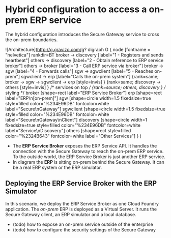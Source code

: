 # Hybrid configuration to access a on-prem ERP service

The hybrid configuration introduces the Secure Gateway service to cross the on-prem boundaries.

![Architecture](http://g.gravizo.com/g?
  digraph G {
    node [fontname = "helvetica"]
    rankdir=BT
    broker -> discovery [label="1 - Registers and sends heartbeat"]
    others -> discovery [label="2 - Obtain reference to ERP service broker"]
    others -> broker [label="3 - Call ERP service via broker"]
    broker -> sgw [label="4 - Forwards calls"]
    sgw -> sgwclient [label="5 - Reaches on-prem"]
    sgwclient -> erp [label="Calls the on-prem system"]
    {rank=same; broker -> sgw -> sgwclient -> erp [style=invis] }
    {rank=same; discovery -> others [style=invis] }
    /* services on top */
    {rank=source; others, discovery }
    /* styling */
    broker [shape=rect label="ERP Service Broker"]
    erp [shape=rect label="ERP\\n[on-prem]"]
    sgw [shape=circle width=1.5 fixedsize=true style=filled color="%234E96DB" fontcolor=white label="Secure\\nGateway"]
    sgwclient [shape=circle width=1.5 fixedsize=true style=filled color="%234E96DB" fontcolor=white label="Secure\\nGateway\\nClient"]
    discovery [shape=circle width=1 fixedsize=true style=filled color="%234E96DB" fontcolor=white label="Service\\nDiscovery"]
    others [shape=rect style=filled color="%2324B643" fontcolor=white label="Other Services"]
  }
)

* The **ERP Service Broker** exposes the ERP Service API. It handles the connection with the Secure Gateway to reach the on-prem ERP service. To the outside world, the ERP Service Broker is just another ERP service.
* In diagram the **ERP** is sitting on-prem behind the Secure Gateway. It can be a real ERP system or the ERP simulator.

## Deploying the ERP Service Broker with the ERP Simulator

In this scenario, we deploy the ERP Service Broker as one Cloud Foundry application. The *on-prem* ERP is deployed as a Virtual Server. It runs the Secure Gateway client, an ERP simulator and a local database.

* (todo) how to expose an on-prem service outside of the enterprise
* (todo) how to configure the security settings of the Secure Gateway
